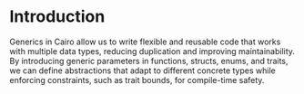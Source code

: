 # Introduction

Generics in Cairo allow us to write flexible and reusable code that works with multiple data types, reducing duplication and improving maintainability.
By introducing generic parameters in functions, structs, enums, and traits, we can define abstractions that adapt to different concrete types while enforcing constraints, such as trait bounds, for compile-time safety.
